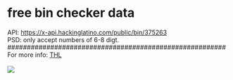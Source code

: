 # free bin checker data
API: https://x-api.hackinglatino.com/public/bin/375263 <br>
PSD: only accept numbers of 6-8 digt. <br>
########################################################<br>
For more info: <a href="https://t.me/THL_0x1" target="_blank" rel="noopener noreferrer">THL</a> <br>
<br>
<img src="https://i.imgur.com/lGuj0kz.png">

